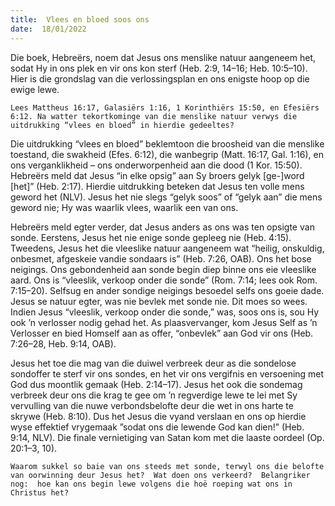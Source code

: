 ```yaml
---
title:  Vlees en bloed soos ons
date:  18/01/2022
---
```


Die boek, Hebreërs, noem dat Jesus ons menslike natuur aangeneem het, sodat Hy in ons plek en vir ons kon sterf (Heb. 2:9, 14–16; Heb. 10:5–10). Hier is die grondslag van die verlossingsplan en ons enigste hoop op die ewige lewe.

`Lees Mattheus 16:17, Galasiërs 1:16, 1 Korinthiërs 15:50, en Efesiërs 6:12. Na watter tekortkominge van die menslike natuur verwys die uitdrukking “vlees en bloed” in hierdie gedeeltes?`

Die uitdrukking “vlees en bloed” beklemtoon die broosheid van die menslike toestand, die swakheid (Efes. 6:12), die wanbegrip (Matt. 16:17, Gal. 1:16), en ons verganklikheid – ons onderworpenheid aan die dood (1 Kor. 15:50). Hebreërs meld dat Jesus “in elke opsig” aan Sy broers gelyk [ge-]word [het]” (Heb. 2:17). Hierdie uitdrukking beteken dat Jesus ten volle mens geword het (NLV). Jesus het nie slegs “gelyk soos” of “gelyk aan” die mens geword nie; Hy was waarlik vlees, waarlik een van ons.

Hebreërs meld egter verder, dat Jesus anders as ons was ten opsigte van sonde. Eerstens, Jesus het nie enige sonde gepleeg nie (Heb. 4:15). Tweedens, Jesus het die vleeslike natuur aangeneem wat “heilig, onskuldig, onbesmet, afgeskeie vandie sondaars is” (Heb. 7:26, OAB). Ons het bose neigings. Ons gebondenheid aan sonde begin diep binne ons eie vleeslike aard. Ons is “vleeslik, verkoop onder die sonde” (Rom. 7:14; lees ook Rom. 7:15–20). Selfsug en ander sondige neigings besoedel selfs ons goeie dade. Jesus se natuur egter, was nie bevlek met sonde nie. Dit moes so wees. Indien Jesus “vleeslik, verkoop onder die sonde,” was, soos ons is, sou Hy ook ’n verlosser nodig gehad het. As plaasvervanger, kom Jesus Self as ’n Verlosser en bied Homself aan as offer, “onbevlek” aan God vir ons (Heb. 7:26–28, Heb. 9:14, OAB).

Jesus het toe die mag van die duiwel verbreek deur as die sondelose sondoffer te sterf vir ons sondes, en het vir ons vergifnis en versoening met God dus moontlik gemaak (Heb. 2:14–17). Jesus het ook die sondemag verbreek deur ons die krag te gee om ’n regverdige lewe te lei met Sy vervulling van die nuwe verbondsbelofte deur die wet in ons harte te skrywe (Heb. 8:10). Dus het Jesus die vyand verslaan en ons op hierdie wyse effektief vrygemaak ”sodat ons die lewende God kan dien!” (Heb. 9:14, NLV). Die finale vernietiging van Satan kom met die laaste oordeel (Op. 20:1–3, 10).

`Waarom sukkel so baie van ons steeds met sonde, terwyl ons die belofte van oorwinning deur Jesus het?  Wat doen ons verkeerd?  Belangriker nog:  hoe kan ons begin lewe volgens die hoë roeping wat ons in Christus het?`